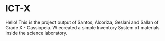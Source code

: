 # ICT-X

Hello! This is the project output of Santos, Alcoriza, Geslani and Sallan of Grade X - Cassiopeia. W ecreated a simple Inventory System of materials inside the science laboratory.
